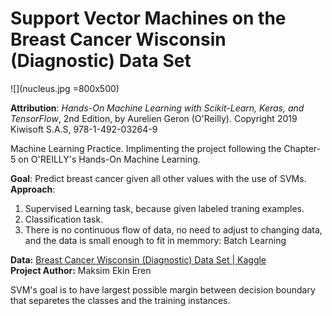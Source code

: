 # Support Vector Machines on the Breast Cancer Wisconsin (Diagnostic) Data Set

![](nucleus.jpg =800x500)

**Attribution**: *Hands-On Machine Learning with Scikit-Learn, Keras, and TensorFlow*, 2nd Edition, by Aurelien Geron (O'Reilly). Copyright 2019 Kiwisoft S.A.S, 978-1-492-03264-9<br>

Machine Learning Practice. Implimenting the project following the Chapter-5 on O'REILLY's Hands-On Machine Learning. <br>

**Goal**: Predict breast cancer given all other values with the use of SVMs. <br>
**Approach**:
<ol>
    <li>Supervised Learning task, because given labeled traning examples.</li>
    <li>Classification task.</li>
    <li>There is no continuous flow of data, no need to adjust to changing data, and the data is small enough to fit in memmory: Batch Learning</li>
</ol>

**Data:** [Breast Cancer Wisconsin (Diagnostic) Data Set | Kaggle](https://www.kaggle.com/uciml/breast-cancer-wisconsin-data/version/2#)<br>
**Project Author:** Maksim Ekin Eren

SVM's goal is to have largest possible margin between decision boundary that separetes the classes and the training instances.